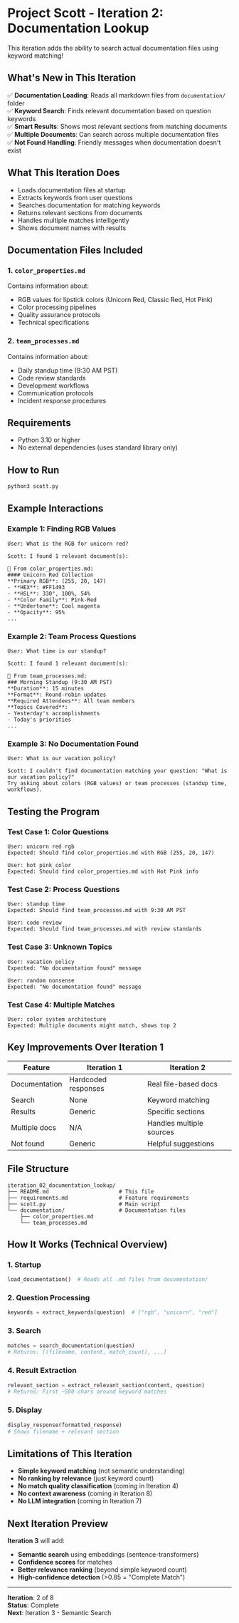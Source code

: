 # Project Scott - Iteration 2: Documentation Lookup

This iteration adds the ability to search actual documentation files using keyword matching!

## What's New in This Iteration

✅ **Documentation Loading**: Reads all markdown files from `documentation/` folder  
✅ **Keyword Search**: Finds relevant documentation based on question keywords  
✅ **Smart Results**: Shows most relevant sections from matching documents  
✅ **Multiple Documents**: Can search across multiple documentation files  
✅ **Not Found Handling**: Friendly messages when documentation doesn't exist  

## What This Iteration Does

- Loads documentation files at startup
- Extracts keywords from user questions
- Searches documentation for matching keywords
- Returns relevant sections from documents
- Handles multiple matches intelligently
- Shows document names with results

## Documentation Files Included

### 1. `color_properties.md`
Contains information about:
- RGB values for lipstick colors (Unicorn Red, Classic Red, Hot Pink)
- Color processing pipelines
- Quality assurance protocols
- Technical specifications

### 2. `team_processes.md`
Contains information about:
- Daily standup time (9:30 AM PST)
- Code review standards  
- Development workflows
- Communication protocols
- Incident response procedures

## Requirements

- Python 3.10 or higher
- No external dependencies (uses standard library only)

## How to Run

```bash
python3 scott.py
```

## Example Interactions

### Example 1: Finding RGB Values
```
User: What is the RGB for unicorn red?

Scott: I found 1 relevant document(s):

📄 From color_properties.md:
#### Unicorn Red Collection
**Primary RGB**: (255, 20, 147)
- **HEX**: #FF1493
- **HSL**: 330°, 100%, 54%
- **Color Family**: Pink-Red
- **Undertone**: Cool magenta
- **Opacity**: 95%
...
```

### Example 2: Team Process Questions
```
User: What time is our standup?

Scott: I found 1 relevant document(s):

📄 From team_processes.md:
### Morning Standup (9:30 AM PST)
**Duration**: 15 minutes
**Format**: Round-robin updates
**Required Attendees**: All team members
**Topics Covered**:
- Yesterday's accomplishments
- Today's priorities
...
```

### Example 3: No Documentation Found
```
User: What is our vacation policy?

Scott: I couldn't find documentation matching your question: "What is our vacation policy?"
Try asking about colors (RGB values) or team processes (standup time, workflows).
```

## Testing the Program

### Test Case 1: Color Questions
```
User: unicorn red rgb
Expected: Should find color_properties.md with RGB (255, 20, 147)

User: hot pink color
Expected: Should find color_properties.md with Hot Pink info
```

### Test Case 2: Process Questions
```
User: standup time
Expected: Should find team_processes.md with 9:30 AM PST

User: code review
Expected: Should find team_processes.md with review standards
```

### Test Case 3: Unknown Topics
```
User: vacation policy
Expected: "No documentation found" message

User: random nonsense
Expected: "No documentation found" message
```

### Test Case 4: Multiple Matches
```
User: color system architecture
Expected: Multiple documents might match, shows top 2
```

## Key Improvements Over Iteration 1

| Feature | Iteration 1 | Iteration 2 |
|---------|-------------|-------------|
| Documentation | Hardcoded responses | Real file-based docs |
| Search | None | Keyword matching |
| Results | Generic | Specific sections |
| Multiple docs | N/A | Handles multiple sources |
| Not found | Generic | Helpful suggestions |

## File Structure

```
iteration_02_documentation_lookup/
├── README.md                      # This file
├── requirements.md                # Feature requirements
├── scott.py                       # Main script
└── documentation/                 # Documentation files
    ├── color_properties.md
    └── team_processes.md
```

## How It Works (Technical Overview)

### 1. Startup
```python
load_documentation()  # Reads all .md files from documentation/
```

### 2. Question Processing
```python
keywords = extract_keywords(question)  # ["rgb", "unicorn", "red"]
```

### 3. Search
```python
matches = search_documentation(question)
# Returns: [(filename, content, match_count), ...]
```

### 4. Result Extraction
```python
relevant_section = extract_relevant_section(content, question)
# Returns: First ~500 chars around keyword matches
```

### 5. Display
```python
display_response(formatted_response)
# Shows filename + relevant section
```

## Limitations of This Iteration

- **Simple keyword matching** (not semantic understanding)
- **No ranking by relevance** (just keyword count)
- **No match quality classification** (coming in Iteration 4)
- **No context awareness** (coming in Iteration 8)
- **No LLM integration** (coming in Iteration 7)

## Next Iteration Preview

**Iteration 3** will add:
- **Semantic search** using embeddings (sentence-transformers)
- **Confidence scores** for matches
- **Better relevance ranking** (beyond simple keyword count)
- **High-confidence detection** (>0.85 = "Complete Match")

---

**Iteration**: 2 of 8  
**Status**: Complete  
**Next**: Iteration 3 - Semantic Search


